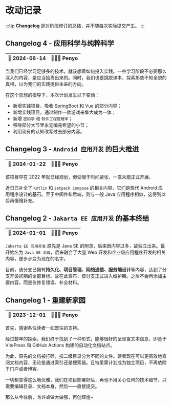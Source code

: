 # 改动记录

:::tip
**Changelog** 是对阶段修订的总结，并不随每次实际提交产生。
:::

## Changelog 4 - 应用科学与纯粹科学

| 📅 2024-06-14 | 🧑🏻‍💻 Penyo |
| ------------ | --------- |

当我们已经学习足够多的技术，就该想着如何投入实践。一些学习阶段不必要那么深入的内容，是应当抽离出来的。同时，我们也要跳脱课本，探索那些不知全貌的真相，以为我们的实践提供未来的方向。

在这个思想的指导下，本次计划发生以下变动：

- 新增实践项目，吸收 SpringBoot 和 Vue 的部分内容；
- 新增实践项目，通过制作一款游戏来集大成为一体；
- 新增 `密码学` 和 `软件工程管理学`；
- 移除部分大节里永无编完希望的小节；
- 利用现有的认知改写过去部分内容。

## Changelog 3 - `Android 应用开发` 的巨大推进

| 📅 2024-01-22 | 🧑🏻‍💻 Penyo |
| ------------- | -------- |

该项目早在 2022 年就已经规划，但受限于时间紧张，一直未能正式开展。

近日已补全了 `Kotlin` 和 `Jetpack Compose` 的相关内容，它们是现代 Android 应用程序设计的基石。至于中间件和后端，则与一般 Java 应用程序相似，这将到以后再慢慢补充。

## Changelog 2 - `Jakarta EE 应用开发` 的基本终结

| 📅 2024-01-01 | 🧑🏻‍💻 Penyo |
| ------------- | -------- |

`Jakarta EE 应用开发` 原先是 Java SE 的附录，后来因内容过多，故独立出来。最开始名为 `Java SE 高级`，后来融合了大量 Web 开发和企业级应用程序开发的相关内容，便步步变为现在的名字。

目前，该分支已拥有**持久化、项目管理、网络通信、服务端设计**等内容，达到了分支开设初期的全部目标。故在此宣布，该分支正式进入维护期。之后不会再添加主要内容，而是仅修复错误、补全材料。

## Changelog 1 - 重建新家园

| 📅 2023-12-01 | 🧑🏻‍💻 Penyo |
| ------------- | -------- |

首先，感谢各位读者一如既往的支持。

经过数年的探索，我们终于找到了一种形式，能够很好的呈现富文本信息，即基于 VitePress 和 GitHub Actions 构建的自动化文档站点。

为此，原先的文档被打碎，按二级目录分为不同的文件。读者现在可以更高效地查阅文档内容，无论是通过索引还是搜索器。且特里蒙计划成为独立项目，不再依附于门户或者博客。

一切都变得这么地优雅，我们在项目部署好后，再也不用关心任何的技术细节。只需要编辑目录、文档本身，然后——直接提交。

那么从今往后，*也许会*做大做强，再创辉煌~

